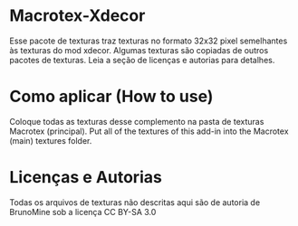 Macrotex-Xdecor
===============

Esse pacote de texturas traz texturas no formato 32x32 pixel semelhantes às texturas do mod xdecor.
Algumas texturas são copiadas de outros pacotes de texturas. Leia a seção de licenças e autorias para detalhes.

# Como aplicar (How to use)

Coloque todas as texturas desse complemento na pasta de texturas Macrotex (principal).
Put all of the textures of this add-in into the Macrotex (main) textures folder.

# Licenças e Autorias

Todas os arquivos de texturas não descritas aqui são de autoria de BrunoMine sob a licença CC BY-SA 3.0

